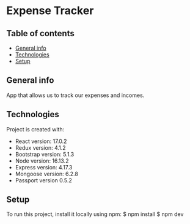 # Expense Tracker

## Table of contents
* [General info](#general-info)
* [Technologies](#technologies)
* [Setup](#setup)

## General info
App that allows us to track our expenses and incomes.

## Technologies
Project is created with:
* React version: 17.0.2
* Redux version: 4.1.2
* Bootstrap version: 5.1.3
* Node version: 16.13.2
* Express version: 4.17.3
* Mongoose version: 6.2.8
* Passport version 0.5.2

## Setup
To run this project, install it locally using npm:
$ npm install
$ npm dev
